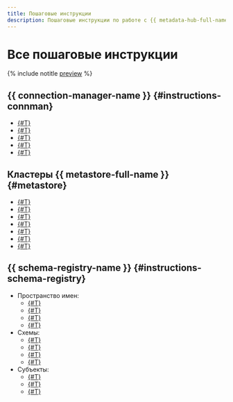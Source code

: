 ```yaml
---
title: Пошаговые инструкции
description: Пошаговые инструкции по работе с {{ metadata-hub-full-name }} в {{ yandex-cloud }}. Из статьи вы узнаете, как работать с подключениями и реестром схем.
---
```


# Все пошаговые инструкции


{% include notitle [preview](../../_includes/note-preview.md) %}

## {{ connection-manager-name }} {#instructions-connman}

* [{#T}](create-connection.md)
* [{#T}](view-connection.md)
* [{#T}](update-connection.md)
* [{#T}](delete-connection.md)
* [{#T}](connection-access.md)

## Кластеры {{ metastore-full-name }} {#metastore}

* [{#T}](metastore/cluster-create.md)
* [{#T}](metastore/configure-security-group.md)
* [{#T}](metastore/data-processing-connect.md)
* [{#T}](metastore/export-and-import.md)
* [{#T}](metastore/s3-policy-connect.md)
* [{#T}](metastore/logging.md)
* [{#T}](metastore/cluster-delete.md)


## {{ schema-registry-name }} {#instructions-schema-registry}

* Пространство имен:
  * [{#T}](create-name-space.md)
  * [{#T}](update-name-space.md)
  * [{#T}](connect-to-namespace.md)
  * [{#T}](delete-name-space.md)
* Схемы:
  * [{#T}](upload-schema-to-subject.md)
  * [{#T}](add-schema.md)
  * [{#T}](delete-schema.md)
  * [{#T}](compare-schemas.md)
* Субъекты:
  * [{#T}](create-subject.md)
  * [{#T}](update-subject.md)
  * [{#T}](delete-subject.md)
